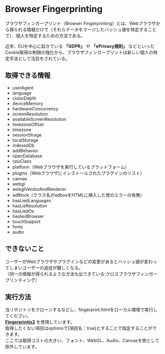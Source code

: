 # Browser Fingerprinting
ブラウザフィンガープリント（Browser Fingerprinting）とは、Webブラウザから得られる情報だけで（それらデータをマージしたハッシュ値を特定することで）、個人を特定するための方法である。  
  
近年、EUを中心に起きている **「GDPR」** や **「ePrivacy規則」** などといったCookie取得の制限の強化から、ブラウザフィンガープリントは新しい個人の特定手法として注目をされている。
  

## 取得できる情報
- userAgent
- language
- clolorDepth
- deviceMemory
- hardwareConcurrency
- screenResolution
- availableScreenResolution
- timezoneOffset
- timezone
- sessionStrage
- localStorage
- indexedDb
- addBehavior
- openDatabase
- cpuClass
- platform（Webブラウザを実行しているプラットフォーム）
- plugins（Webブラウザにインストールされたプラグインのリスト）
- canvas
- webgl
- webglVendorAndRenderer
- adBlock（クラス名がadboxをHTMLに挿入した徳のエラーの有無）
- hasLiedLanguages
- hasLieResolution
- hasLiedOs
- hasliedBrowser
- touchSupport
- fonts
- audio

## できないこと
ユーザーがWebブラウザやプラグインなどの変更があるとハッシュ値が変わってしまいユーザーの追従が難しくなる。  
（同一の情報が得られるような方法も出てきている:クロスブラウザフィンガープリンティング）

## 実行方法
当リポジトリをクローンするなどし、fingerprint.htmlをローカル環境で実行してください。  
**[Fingerprintjs2](https://github.com/Valve/fingerprintjs2)** を使用しています。  
取得したくない項目はoptionsで[項目名：true]とすることで指定することができます。  
ここでは取得コストの大きい、フォント、WebGL、Audio、Canvasを例として除外しています。　　
